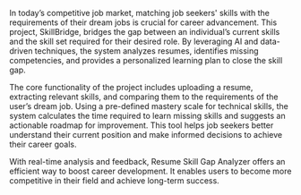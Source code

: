 
In today’s competitive job market, matching job seekers' skills with the requirements of their dream jobs is crucial for career advancement. This project, SkillBridge, bridges the gap between an individual’s current skills and the skill set required for their desired role. By leveraging AI and data-driven techniques, the system analyzes resumes, identifies missing competencies, and provides a personalized learning plan to close the skill gap.

The core functionality of the project includes uploading a resume, extracting relevant skills, and comparing them to the requirements of the user’s dream job. Using a pre-defined mastery scale for technical skills, the system calculates the time required to learn missing skills and suggests an actionable roadmap for improvement. This tool helps job seekers better understand their current position and make informed decisions to achieve their career goals.

With real-time analysis and feedback, Resume Skill Gap Analyzer offers an efficient way to boost career development. It enables users to become more competitive in their field and achieve long-term success.

